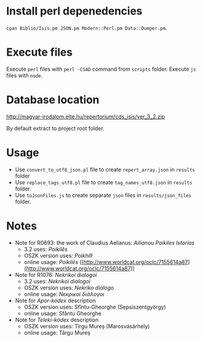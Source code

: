 # Install perl depenedencies

`cpan Biblio/Isis.pm JSON.pm Modern::Perl.pm Data::Dumper.pm`.

# Execute files

Execute `perl` files with `perl -CSAD` command from `scripts` folder.
Execute `js` files with `node`.

# Database location

http://magyar-irodalom.elte.hu/repertorium/cds_isis/ver_3_2.zip

By default extract to project root folder.

# Usage

- Use `convert_to_utf8_json.pl` file to create `repert_array.json` in `results` folder
- Use `replace_tags_utf8.pl` file to create `tag_names_utf8.json` in `results` folder.
- Use `toJsonFiles.js` to create separate `json` files in `results/json_files` folder. 


# Notes

- Note for R0693: the work of Claudius Aelianus: *Ailianou Poikiles Istorias*
  - 3.2 uses: *Poikilês*
  - OSZK version uses: *Poikhílł*
  - online usage: *Poikilēs* ([http://www.worldcat.org/oclc/7155614a87](http://www.worldcat.org/oclc/7155614a87))
- Note for R1076: *Nekrikoi dialogoi*
  - 3.2 uses: *Nekrikoï dialogoï*
  - OSZK version uses: *Nekriko dialogo*
  - online usage: *Νεκρικοί διάλογοι*
- Note for *Apor-kódex* description
  - OSZK version uses: Sfîntu-Gheorghe (Sepsiszentgyörgy)
  - online usage: Sfântu Gheorghe
- Note for *Teleki-kódex* description
  - OSZK version uses: Tîrgu Mureș (Marosvásárhely)
  - online usage: Târgu Mureș
